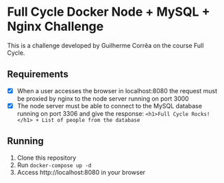 # Full Cycle Docker Node + MySQL + Nginx Challenge

This is a challenge developed by Guilherme Corrêa on the course Full Cycle.

## Requirements

- [x] When a user accesses the browser in localhost:8080 the request must be proxied by nginx to the node server running on port 3000
- [x] The node server must be able to connect to the MySQL database running on port 3306 and give the response: `<h1>Full Cycle Rocks!</h1> + List of people from the database`

## Running

1. Clone this repository
2. Run `docker-compose up -d`
3. Access http://localhost:8080 in your browser
